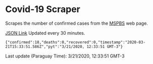 # Covid-19 Scraper

Scrapes the number of confirmed cases from the [MSPBS](https://www.mspbs.gov.py/covid-19.php) web page.

[JSON Link](https://jmayalag.github.io/covid19-scrape/cases.json)
Updated every 30 minutes.
```
{"confirmed":18,"deaths":0,"recovered":0,"timestamp":"2020-03-21T15:33:51.586Z","pyt":"3/21/2020, 12:33:51 GMT-3"}
```
Last update (Paraguay Time): 3/21/2020, 12:33:51 GMT-3